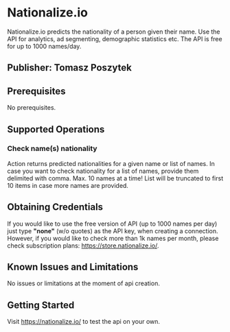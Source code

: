 # Nationalize.io
Nationalize.io predicts the nationality of a person given their name. Use the API for analytics, ad segmenting, demographic statistics etc. The API is free for up to 1000 names/day.

## Publisher: Tomasz Poszytek

## Prerequisites
No prerequisites.

## Supported Operations
### Check name(s) nationality
Action returns predicted nationalities for a given name or list of names. In case you want to check nationality for a list of names, provide them delimited with comma. Max. 10 names at a time! List will be truncated to first 10 items in case more names are provided.

## Obtaining Credentials
If you would like to use the free version of API (up to 1000 names per day) just type **"none"** (w/o quotes) as the API key, when creating a connection. However, if you would like to check more than 1k names per month, please check subscription plans: https://store.nationalize.io/.

## Known Issues and Limitations
No issues or limitations at the moment of api creation.

## Getting Started
Visit https://nationalize.io/ to test the api on your own.
